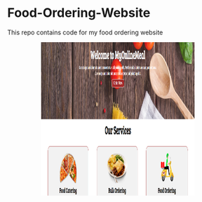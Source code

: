 # Food-Ordering-Website
This repo contains code for my food ordering website
 
<p align="Center" ><img src="https://github.com/umangahuja1203/Food-Ordering-Website/blob/main/food.PNG" height="350px" width ="350px"></p>

